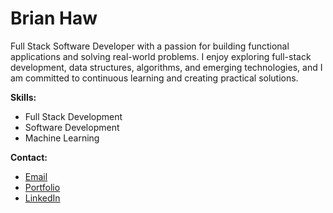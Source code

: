 # Brian Haw

Full Stack Software Developer with a passion for building functional applications and solving real-world problems. I enjoy exploring full-stack development, data structures, algorithms, and emerging technologies, and I am committed to continuous learning and creating practical solutions.

**Skills:**
- Full Stack Development
- Software Development
- Machine Learning  

**Contact:** 
- [Email](brianshiroe@gmail.com)
- [Portfolio](https://brianshiroe.netlify.app)
- [LinkedIn](https://linkedin.com/in/brianshiroe)

